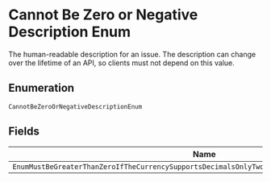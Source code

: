 
# Cannot Be Zero or Negative Description Enum

The human-readable description for an issue. The description can change over the lifetime of an API, so clients must not depend on this value.

## Enumeration

`CannotBeZeroOrNegativeDescriptionEnum`

## Fields

| Name |
|  --- |
| `EnumMustBeGreaterThanZeroIfTheCurrencySupportsDecimalsOnlyTwoDecimalPlacePrecisionIsSupported` |


